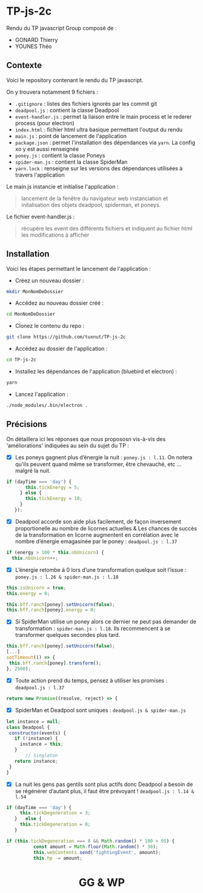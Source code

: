 # TP-js-2c

Rendu du TP javascript
Group composé de :
 - GONARD Thierry
 - YOUNES Théo

## Contexte

Voici le repository contenant le rendu du TP javascript. 

On y trouvera notamment 9 fichiers :
 - `.gitignore` : listes des fichiers ignorés par les commit git
 - `deadpool.js` : contient la classe Deadpool
 - `event-handler.js` : permet la liaison entre le main process et le rederer process (pour electron)
 - `index.html` : fichier html ultra basique permettant l'output du rendu
 - `main.js` : point de lancement de l'application
 - `package.json` : permet l'installation des dépendances via `yarn`. La config xo y est aussi renseignée
 - `poney.js` : contient la classe Poneys
 - `spider-man.js` : contient la classe SpiderMan
 - `yarn.lock` : renseigne sur les versions des dépendances utilisées à travers l'application

Le main.js instancie et initialise l'application :
> lancement de la fenêtre du navigateur web
> instanciation et initalisation des objets deadpool, spiderman, et poneys.

Le fichier event-handler.js :
> récupère les event des différents fichiers et indiquent au fichier html les modifications à afficher

 ## Installation

Voici les étapes permettant le lancement de l'application :
 - Créez un nouveau dossier :
```sh
mkdir MonNomDeDossier
```
 - Accédez au nouveau dossier créé :
```sh
cd MonNomDeDossier
```
 - Clonez le contenu du repo :
```sh
git clone https://github.com/tuxnut/TP-js-2c
```
 - Accédez au dossier de l'application :
```sh
cd TP-js-2c
```
 - Installez les dépendances de l'application (bluebird et electron) :
```sh
yarn
```
 - Lancez l'application :
```sh
./node_modules/.bin/electron .
```

## Précisions

On détaillera ici les réponses que nous propososn vis-à-vis des 'améliorations' indiquées au sein du sujet du TP :

 - [x] Les poneys gagnent plus d’énergie la nuit : `poney.js : l.11`. On notera qu'ils peuvent quand même se transformer, être chevauché, etc ... malgré la nuit.
 ```js
 if (dayTime === 'day') {
        this.tickEnergy = 5;
      }	else {
        this.tickEnergy = 10;
      }
    });
```
 - [x] Deadpool accorde son aide plus facilement, de façon inversement proportionelle au nombre de licornes actuelles  &  Les chances de succès de la transformation en licorne augmentent en corrélation avec le nombre d’énergie emagasinée par le poney  : `deadpool.js : l.37`
```js
if (energy > 100 * this.nbUnicorn) {
  this.nbUnicorn++;
```
 - [x] L’énergie retombe à 0 lors d’une transformation quelque soit l’issue : `poney.js : l.26 & spider-man.js : l.18`
```js
this.isUnicorn = true;
this.energy = 0;
```
```js
this.bff.ranch[poney].setUnicorn(false);
this.bff.ranch[poney].energy = 0;
```
 - [x] Si SpiderMan utilise un poney alors ce dernier ne peut pas demander de transformation : `spider-man.js : l.18`. Ils recommencent à se transformer quelques secondes plus tard.
 ```js
this.bff.ranch[poney].setUnicorn(false);
[...]
setTimeout(() => {
  this.bff.ranch[poney].transform();
}, 2500);
```
 - [x] Toute action prend du temps, pensez à utiliser les promises : `deadpool.js : l.37`
 ```js
return new Promise((resolve, reject) => {
```
 - [x] SpiderMan et Deadpool sont uniques : `deadpool.js & spider-man.js`
 ```js
let instance = null;
class Deadpool {
  constructor(events) {
    if (!instance) {
      instance = this;
    }
		// Singleton
    return instance;
  }
}
```
 - [x] La nuit les gens pas gentils sont plus actifs donc Deadpool a besoin de se régénérer d’autant plus, il faut être prévoyant ! `deadpool.js : l.14 & l.54`
 ```js
 if (dayTime === 'day') {
      this.tickDegeneration = 3;
    }	else {
      this.tickDegeneration = 8;
    }
```
```js
if (this.tickDegeneration === 8 && Math.random() * 100 > 95) {
          const amount = Math.floor(Math.random() * 30);
          this.webContents.send('fightingEvent', amount);
          this.hp -= amount;
```

<h1 style="text-align: center;"> GG & WP </h1>
